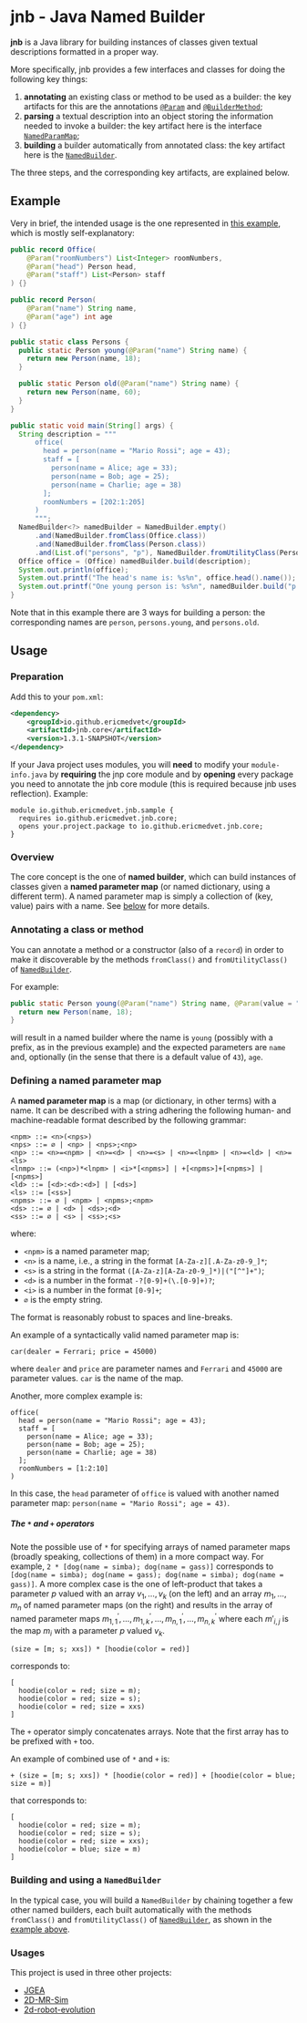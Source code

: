 # jnb - Java Named Builder

**jnb** is a Java library for building instances of classes given textual descriptions formatted in a proper way.

More specifically, jnb provides a few interfaces and classes for doing the following key things:
1. **annotating** an existing class or method to be used as a builder: the key artifacts for this are the annotations [`@Param`](io.github.ericmedvet.jnb.core/src/main/java/io/github/ericmedvet/jnb/core/Param.java) and [`@BuilderMethod`](io.github.ericmedvet.jnb.core/src/main/java/io/github/ericmedvet/jnb/core/BuilderMethod.java);
2. **parsing** a textual description into an object storing the information needed to invoke a builder: the key artifact here is the interface [`NamedParamMap`](io.github.ericmedvet.jnb.core/src/main/java/io/github/ericmedvet/jnb/core/NamedParamMap.java);
3. **building** a builder automatically from annotated class: the key artifact here is the [`NamedBuilder`](io.github.ericmedvet.jnb.core/src/main/java/io/github/ericmedvet/jnb/core/NamedBuilder.java).

The three steps, and the corresponding key artifacts, are explained below.

## Example

Very in brief, the intended usage is the one represented in [this example](io.github.ericmedvet.jnb.sample/src/main/java/io/github/ericmedvet/jnb/Starter.java), which is mostly self-explanatory:
```java
public record Office(
    @Param("roomNumbers") List<Integer> roomNumbers,
    @Param("head") Person head,
    @Param("staff") List<Person> staff
) {}

public record Person(
    @Param("name") String name,
    @Param("age") int age
) {}

public static class Persons {
  public static Person young(@Param("name") String name) {
    return new Person(name, 18);
  }

  public static Person old(@Param("name") String name) {
    return new Person(name, 60);
  }
}

public static void main(String[] args) {
  String description = """
      office(
        head = person(name = "Mario Rossi"; age = 43);
        staff = [
          person(name = Alice; age = 33);
          person(name = Bob; age = 25);
          person(name = Charlie; age = 38)
        ];
        roomNumbers = [202:1:205]
      )
      """;
  NamedBuilder<?> namedBuilder = NamedBuilder.empty()
      .and(NamedBuilder.fromClass(Office.class))
      .and(NamedBuilder.fromClass(Person.class))
      .and(List.of("persons", "p"), NamedBuilder.fromUtilityClass(Persons.class));
  Office office = (Office) namedBuilder.build(description);
  System.out.println(office);
  System.out.printf("The head's name is: %s%n", office.head().name());
  System.out.printf("One young person is: %s%n", namedBuilder.build("p.young(name=Jack)"));
}
```

Note that in this example there are 3 ways for building a person: the corresponding names are `person`, `persons.young`, and `persons.old`.

## Usage

### Preparation

Add this to your `pom.xml`:
```xml
<dependency>
    <groupId>io.github.ericmedvet</groupId>
    <artifactId>jnb.core</artifactId>
    <version>1.3.1-SNAPSHOT</version>
</dependency>
```

If your Java project uses modules, you will **need** to modify your `module-info.java` by **requiring** the jnp core module and by **opening** every package you need to annotate the jnb core module (this is required because jnb uses reflection).
Example:
```
module io.github.ericmedvet.jnb.sample {
  requires io.github.ericmedvet.jnb.core;
  opens your.project.package to io.github.ericmedvet.jnb.core;
}
```

### Overview

The core concept is the one of **named builder**, which can build instances of classes given a **named parameter map** (or named dictionary, using a different term).
A named parameter map is simply a collection of (key, value) pairs with a name.
See [below](#defining-a-named-parameter-map) for more details.

### Annotating a class or method

You can annotate a method or a constructor (also of a `record`) in order to make it discoverable by the methods `fromClass()` and `fromUtilityClass()` of [`NamedBuilder`](io.github.ericmedvet.jnb.core/src/main/java/io/github/ericmedvet/jnb/core/NamedBuilder.java).

For example:
```java
public static Person young(@Param("name") String name, @Param(value = "age",dI = 43) int age) {
  return new Person(name, 18);
}
```
will result in a named builder where the name is `young` (possibly with a prefix, as in the previous example) and the expected parameters are `name` and, optionally (in the sense that there is a default value of `43`), `age`.

### Defining a named parameter map

A **named parameter map** is a map (or dictionary, in other terms) with a name.
It can be described with a string adhering the following human- and machine-readable format described by the following grammar:
```
<npm> ::= <n>(<nps>)
<nps> ::= ∅ | <np> | <nps>;<np>
<np> ::= <n>=<npm> | <n>=<d> | <n>=<s> | <n>=<lnpm> | <n>=<ld> | <n>=<ls>
<lnmp> ::= (<np>)*<lnpm> | <i>*[<npms>] | +[<npms>]+[<npms>] | [<npms>]
<ld> ::= [<d>:<d>:<d>] | [<ds>]
<ls> ::= [<ss>]
<npms> ::= ∅ | <npm> | <npms>;<npm>
<ds> ::= ∅ | <d> | <ds>;<d>
<ss> ::= ∅ | <s> | <ss>;<s>
```
where:
- `<npm>` is a named parameter map;
- `<n>` is a name, i.e., a string in the format `[A-Za-z][.A-Za-z0-9_]*`;
- `<s>` is a string in the format `([A-Za-z][A-Za-z0-9_]*)|("[^"]+")`;
- `<d>` is a number in the format `-?[0-9]+(\.[0-9]+)?`;
- `<i>` is a number in the format `[0-9]+`;
- `∅` is the empty string.

The format is reasonably robust to spaces and line-breaks.

An example of a syntactically valid named parameter map is:
```
car(dealer = Ferrari; price = 45000)
```
where `dealer` and `price` are parameter names and `Ferrari` and `45000` are parameter values.
`car` is the name of the map.

Another, more complex example is:
```
office(
  head = person(name = "Mario Rossi"; age = 43);
  staff = [
    person(name = Alice; age = 33);
    person(name = Bob; age = 25);
    person(name = Charlie; age = 38)
  ];
  roomNumbers = [1:2:10]  
)
```
In this case, the `head` parameter of `office` is valued with another named parameter map: `person(name = "Mario Rossi"; age = 43)`.

##### The `*` and `+` operators

Note the possible use of `*` for specifying arrays of named parameter maps (broadly speaking, collections of them) in a more compact way.
For example, `2 * [dog(name = simba); dog(name = gass)]` corresponds to `[dog(name = simba); dog(name = gass); dog(name = simba); dog(name = gass)]`.
A more complex case is the one of left-product that takes a parameter $p$ valued with an array $v_1, \dots, v_k$ (on the left) and an array $m_1, \dots, m_n$ of named parameter maps (on the right) and results in the array of named parameter maps $m^\prime_{1,1}, \dots, m^\prime_{1,k}, \dots, m^\prime_{n,1}, \dots, m^\prime_{n,k}$ where each $m'_{i,j}$ is the map $m_i$ with a parameter $p$ valued $v_k$.
```
(size = [m; s; xxs]) * [hoodie(color = red)]
```
corresponds to:
```
[
  hoodie(color = red; size = m);
  hoodie(color = red; size = s);
  hoodie(color = red; size = xxs)
]
```

The `+` operator simply concatenates arrays.
Note that the first array has to be prefixed with `+` too.

An example of combined use of `*` and `+` is:
```
+ (size = [m; s; xxs]) * [hoodie(color = red)] + [hoodie(color = blue; size = m)]
```
that corresponds to:
```
[
  hoodie(color = red; size = m);
  hoodie(color = red; size = s);
  hoodie(color = red; size = xxs);
  hoodie(color = blue; size = m)
]
```


### Building and using a `NamedBuilder`

In the typical case, you will build a `NamedBuilder` by chaining together a few other named builders, each built automatically with the methods `fromClass()` and `fromUtilityClass()` of [`NamedBuilder`](io.github.ericmedvet.jnb.core/src/main/java/io/github/ericmedvet/jnb/core/NamedBuilder.java), as shown in the [example above](#example).

### Usages

This project is used in three other projects:
- [JGEA](https://github.com/ericmedvet/jgea)
- [2D-MR-Sim](https://github.com/ericmedvet/2dmrsim)
- [2d-robot-evolution](https://github.com/ericmedvet/2d-robot-evolution)